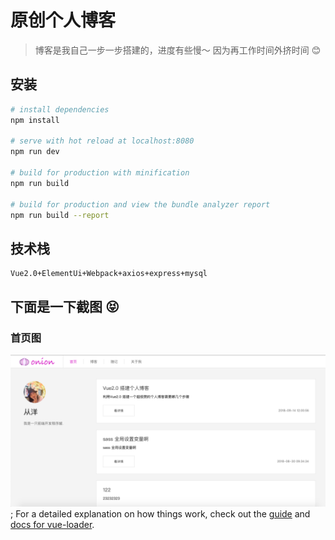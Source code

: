 # 原创个人博客

> 博客是我自己一步一步搭建的，进度有些慢～ 因为再工作时间外挤时间 😊

## 安装

``` bash
# install dependencies
npm install

# serve with hot reload at localhost:8080
npm run dev

# build for production with minification
npm run build

# build for production and view the bundle analyzer report
npm run build --report
```

## 技术栈
```
Vue2.0+ElementUi+Webpack+axios+express+mysql
```

## 下面是一下截图 😝

### 首页图

![首页](https://github.com/congxiaoyang/congyang-blog/blob/master/static/images/indexPage.png);
For a detailed explanation on how things work, check out the [guide](http://vuejs-templates.github.io/webpack/) and [docs for vue-loader](http://vuejs.github.io/vue-loader).
